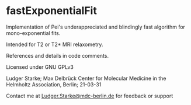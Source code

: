 # fastExponentialFit
 Implementation of Pei's underappreciated and blindingly fast algorithm for mono-exponential fits.

 Intended for T2 or T2* MRI relaxometry.
 
 References and details in code comments.
 
 Licensed under GNU GPLv3

 Ludger Starke; Max Delbrück Center for Molecular Medicine in the Helmholtz Association, Berlin; 21-03-31

 Contact me at Ludger.Starke@mdc-berlin.de for feedback or support
